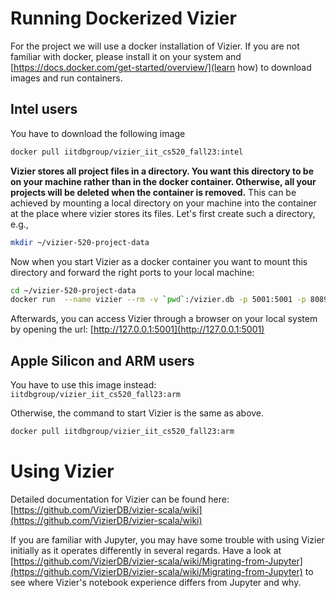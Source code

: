 # Running Dockerized Vizier

For the project we will use a docker installation of Vizier. If you are not familiar with docker, please install it on your system and [https://docs.docker.com/get-started/overview/](learn how) to download images and run containers.

## Intel users

You have to download the following image

```sh
docker pull iitdbgroup/vizier_iit_cs520_fall23:intel
```

**Vizier stores all project files in a directory. You want this directory to be on your machine rather than in the docker container. Otherwise, all your projects will be deleted when the container is removed.** This can be achieved by mounting a local directory on your machine into the container at the place where vizier stores its files. Let's first create such a directory, e.g.,

```sh
mkdir ~/vizier-520-project-data
```

Now when you start Vizier as a docker container you want to mount this directory and forward the right ports to your local machine:

```sh
cd ~/vizier-520-project-data
docker run  --name vizier --rm -v `pwd`:/vizier.db -p 5001:5001 -p 8089:8089 iitdbgroup/vizier_iit_cs520_fall23:intel -p 5001
```

Afterwards, you can access Vizier through a browser on your local system by opening the url: [http://127.0.0.1:5001](http://127.0.0.1:5001)

## Apple Silicon and ARM users

You have to use this image instead: `iitdbgroup/vizier_iit_cs520_fall23:arm`

Otherwise, the command to start Vizier is the same as above.

```sh
docker pull iitdbgroup/vizier_iit_cs520_fall23:arm
```

# Using Vizier

Detailed documentation for Vizier can be found here: [https://github.com/VizierDB/vizier-scala/wiki](https://github.com/VizierDB/vizier-scala/wiki)

If you are familiar with Jupyter, you may have some trouble with using Vizier initially as it operates differently in several regards. Have a look at [https://github.com/VizierDB/vizier-scala/wiki/Migrating-from-Jupyter](https://github.com/VizierDB/vizier-scala/wiki/Migrating-from-Jupyter) to see where Vizier's notebook experience differs from Jupyter and why.

